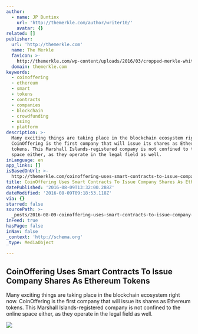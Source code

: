 ```yaml
---
author:
  - name: JP Buntinx
    url: 'http://themerkle.com/author/writer10/'
    avatar: {}
related: []
publisher:
  url: 'http://themerkle.com'
  name: The Merkle
  favicon: >-
    http://themerkle.com/wp-content/uploads/2016/03/cropped-merkle-white-1-192x192.png
  domain: themerkle.com
keywords:
  - coinoffering
  - ethereum
  - smart
  - tokens
  - contracts
  - companies
  - blockchain
  - crowdfunding
  - using
  - platform
description: >-
  Many exciting things are taking place in the blockchain ecosystem right now.
  CoinOffering is the first company that will issue its shares as Ethereum
  tokens. This Marshall Islands-registered company is not confined to the online
  space either, as they operate in the legal field as well.
inLanguage: en
app_links: []
isBasedOnUrl: >-
  http://themerkle.com/coinoffering-uses-smart-contracts-to-issue-company-shares-as-ethereum-tokens/
title: CoinOffering Uses Smart Contracts To Issue Company Shares As Ethereum Tokens
datePublished: '2016-08-09T13:32:00.288Z'
dateModified: '2016-08-09T09:18:53.118Z'
via: {}
starred: false
sourcePath: >-
  _posts/2016-08-09-coinoffering-uses-smart-contracts-to-issue-company-shares-as.md
inFeed: true
hasPage: false
inNav: false
_context: 'http://schema.org'
_type: MediaObject

---
```

<article style=""><h1>CoinOffering Uses Smart Contracts To Issue Company Shares As Ethereum Tokens</h1><p>Many exciting things are taking place in the blockchain ecosystem right now. CoinOffering is the first company that will issue its shares as Ethereum tokens. This Marshall Islands-registered company is not confined to the online space either, as they operate in the legal field as well.</p><img src="http://themerkle.com/wp-content/uploads/2016/08/shutterstock_245412238.jpg" /></article>